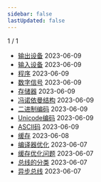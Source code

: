 ```yaml
---
sidebar: false
lastUpdated: false
---
```

1 / 1
- [输出设备](../pages/输出设备) 2023-06-09
- [输入设备](../pages/输入设备) 2023-06-09
- [程序](../pages/程序) 2023-06-09
- [数字信号](../pages/数字信号) 2023-06-09
- [存储器](../pages/存储器) 2023-06-09
- [冯诺依曼结构](../pages/冯诺依曼结构) 2023-06-09
- [二进制编码](../pages/二进制编码) 2023-06-09
- [Unicode编码](../pages/Unicode编码) 2023-06-09
- [ASCII码](../pages/ASCII码) 2023-06-09
- [缓存](../pages/缓存) 2023-06-08
- [编译器优化](../pages/编译器优化) 2023-06-07
- [缓存优化问题](../pages/缓存优化问题) 2023-06-07
- [总线的分类](../pages/总线的分类) 2023-06-07
- [异步总线](../pages/异步总线) 2023-06-07
